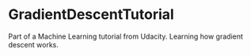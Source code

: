 # GradientDescentTutorial
Part of a Machine Learning tutorial from Udacity. Learning how gradient descent works.
